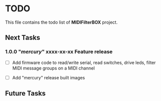 # TODO
This file contains the todo list of **MIDIFilterBOX** project.


## Next Tasks

### 1.0.0 "*mercury*" xxxx-xx-xx Feature release
- [ ] Add firmware code to read/write serial, read switches, drive leds, filter MIDI message groups on a MIDI channel
- [ ] Add "mercury" release built images


## Future Tasks